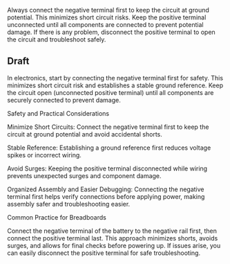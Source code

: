 
Always connect the negative terminal first to keep the circuit at ground potential. This minimizes short circuit risks. Keep the positive terminal unconnected until all components are connected to prevent potential damage. If there is any problem, disconnect the positive terminal to open the circuit and troubleshoot safely.

Draft
----------

In electronics, start by connecting the negative terminal first for safety. This minimizes short circuit risk and establishes a stable ground reference. Keep the circuit open (unconnected positive terminal) until all components are securely connected to prevent damage.

Safety and Practical Considerations

Minimize Short Circuits: Connect the negative terminal first to keep the circuit at ground potential and avoid accidental shorts.

Stable Reference: Establishing a ground reference first reduces voltage spikes or incorrect wiring.

Avoid Surges: Keeping the positive terminal disconnected while wiring prevents unexpected surges and component damage.

Organized Assembly and Easier Debugging: Connecting the negative terminal first helps verify connections before applying power, making assembly safer and troubleshooting easier.

Common Practice for Breadboards

Connect the negative terminal of the battery to the negative rail first, then connect the positive terminal last. This approach minimizes shorts, avoids surges, and allows for final checks before powering up. If issues arise, you can easily disconnect the positive terminal for safe troubleshooting.
